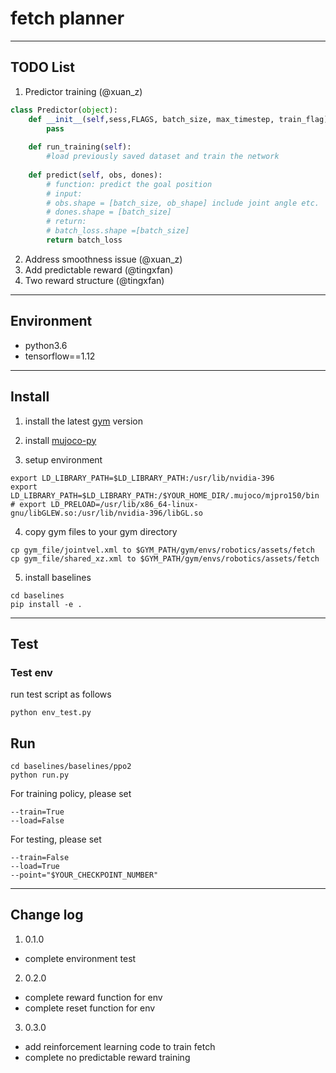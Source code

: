# fetch planner

---
## TODO List
1. Predictor training (@xuan_z)
``` python
class Predictor(object):
    def __init__(self,sess,FLAGS, batch_size, max_timestep, train_flag):
        pass
    
    def run_training(self):
        #load previously saved dataset and train the network
        
    def predict(self, obs, dones):
        # function: predict the goal position
        # input: 
        # obs.shape = [batch_size, ob_shape] include joint angle etc.
        # dones.shape = [batch_size]
        # return:
        # batch_loss.shape =[batch_size]
        return batch_loss

```
2. Address smoothness issue (@xuan_z)
3. Add predictable reward (@tingxfan)
4. Two reward structure (@tingxfan)

---
## Environment

* python3.6
* tensorflow==1.12

---
## Install
1. install the latest [gym](https://github.com/openai/gym)
 version

2. install [mujoco-py](https://github.com/openai/mujoco-py#obtaining-the-binaries-and-license-key)

3. setup environment
``` shell
export LD_LIBRARY_PATH=$LD_LIBRARY_PATH:/usr/lib/nvidia-396
export LD_LIBRARY_PATH=$LD_LIBRARY_PATH:/$YOUR_HOME_DIR/.mujoco/mjpro150/bin
# export LD_PRELOAD=/usr/lib/x86_64-linux-gnu/libGLEW.so:/usr/lib/nvidia-396/libGL.so
```

4. copy gym files to your gym directory
``` shell
cp gym_file/jointvel.xml to $GYM_PATH/gym/envs/robotics/assets/fetch
cp gym_file/shared_xz.xml to $GYM_PATH/gym/envs/robotics/assets/fetch
```

5. install baselines
``` shell
cd baselines
pip install -e .
```

---
## Test
### Test env
run test script as follows
``` shell
python env_test.py
```

## Run
``` shell
cd baselines/baselines/ppo2
python run.py 
```

For training policy, please set
``` shell
--train=True
--load=False
```

For testing, please set
``` shell
--train=False
--load=True
--point="$YOUR_CHECKPOINT_NUMBER"
```

---
## Change log
1. 0.1.0
* complete environment test

2. 0.2.0
* complete reward function for env
* complete reset function for env

3. 0.3.0
* add reinforcement learning code to train fetch
* complete no predictable reward training